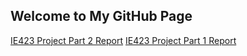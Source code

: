 ## Welcome to My GitHub Page

[IE423 Project Part 2 Report](https://bu-ie-423.github.io/fall-23-zeynepsudekarakus/Part2-Report.html)
[IE423 Project Part 1 Report](https://bu-ie-423.github.io/fall-23-zeynepsudekarakus/part1.html)
